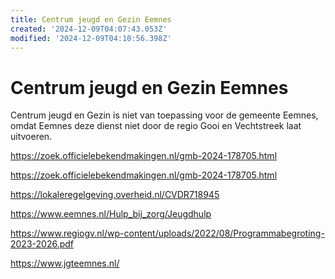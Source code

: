 ```yaml
---
title: Centrum jeugd en Gezin Eemnes
created: '2024-12-09T04:07:43.053Z'
modified: '2024-12-09T04:10:56.398Z'
---
```


# Centrum jeugd en Gezin Eemnes

Centrum jeugd en Gezin is niet van toepassing voor de gemeente Eemnes,
omdat Eemnes deze dienst niet door de regio Gooi en Vechtstreek laat uitvoeren.

https://zoek.officielebekendmakingen.nl/gmb-2024-178705.html

https://zoek.officielebekendmakingen.nl/gmb-2024-178705.html

https://lokaleregelgeving.overheid.nl/CVDR718945

https://www.eemnes.nl/Hulp_bij_zorg/Jeugdhulp

https://www.regiogv.nl/wp-content/uploads/2022/08/Programmabegroting-2023-2026.pdf

https://www.jgteemnes.nl/

